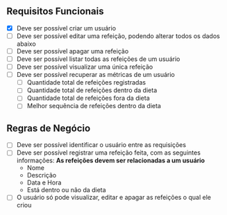 ## Requisitos Funcionais

- [x] Deve ser possível criar um usuário
- [ ] Deve ser possível editar uma refeição, podendo alterar todos os dados abaixo
- [ ] Deve ser possível apagar uma refeição
- [ ] Deve ser possível listar todas as refeições de um usuário
- [ ] Deve ser possível visualizar uma única refeição
- [ ] Deve ser possível recuperar as métricas de um usuário
    - [ ] Quantidade total de refeições registradas
    - [ ] Quantidade total de refeições dentro da dieta
    - [ ] Quantidade total de refeições fora da dieta
    - [ ] Melhor sequência de refeições dentro da dieta

## Regras de Negócio

- [ ] Deve ser possível identificar o usuário entre as requisições
- [ ] Deve ser possível registrar uma refeição feita, com as seguintes informações:
      __As refeições devem ser relacionadas a um usuário__
    - Nome
    - Descrição
    - Data e Hora
    - Está dentro ou não da dieta
- [ ] O usuário só pode visualizar, editar e apagar as refeições o qual ele criou